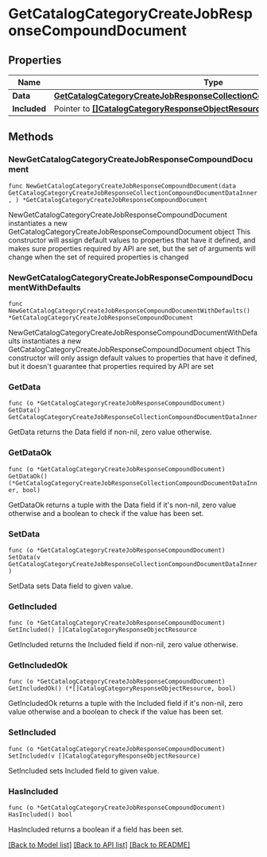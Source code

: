 # GetCatalogCategoryCreateJobResponseCompoundDocument

## Properties

Name | Type | Description | Notes
------------ | ------------- | ------------- | -------------
**Data** | [**GetCatalogCategoryCreateJobResponseCollectionCompoundDocumentDataInner**](GetCatalogCategoryCreateJobResponseCollectionCompoundDocumentDataInner.md) |  | 
**Included** | Pointer to [**[]CatalogCategoryResponseObjectResource**](CatalogCategoryResponseObjectResource.md) |  | [optional] 

## Methods

### NewGetCatalogCategoryCreateJobResponseCompoundDocument

`func NewGetCatalogCategoryCreateJobResponseCompoundDocument(data GetCatalogCategoryCreateJobResponseCollectionCompoundDocumentDataInner, ) *GetCatalogCategoryCreateJobResponseCompoundDocument`

NewGetCatalogCategoryCreateJobResponseCompoundDocument instantiates a new GetCatalogCategoryCreateJobResponseCompoundDocument object
This constructor will assign default values to properties that have it defined,
and makes sure properties required by API are set, but the set of arguments
will change when the set of required properties is changed

### NewGetCatalogCategoryCreateJobResponseCompoundDocumentWithDefaults

`func NewGetCatalogCategoryCreateJobResponseCompoundDocumentWithDefaults() *GetCatalogCategoryCreateJobResponseCompoundDocument`

NewGetCatalogCategoryCreateJobResponseCompoundDocumentWithDefaults instantiates a new GetCatalogCategoryCreateJobResponseCompoundDocument object
This constructor will only assign default values to properties that have it defined,
but it doesn't guarantee that properties required by API are set

### GetData

`func (o *GetCatalogCategoryCreateJobResponseCompoundDocument) GetData() GetCatalogCategoryCreateJobResponseCollectionCompoundDocumentDataInner`

GetData returns the Data field if non-nil, zero value otherwise.

### GetDataOk

`func (o *GetCatalogCategoryCreateJobResponseCompoundDocument) GetDataOk() (*GetCatalogCategoryCreateJobResponseCollectionCompoundDocumentDataInner, bool)`

GetDataOk returns a tuple with the Data field if it's non-nil, zero value otherwise
and a boolean to check if the value has been set.

### SetData

`func (o *GetCatalogCategoryCreateJobResponseCompoundDocument) SetData(v GetCatalogCategoryCreateJobResponseCollectionCompoundDocumentDataInner)`

SetData sets Data field to given value.


### GetIncluded

`func (o *GetCatalogCategoryCreateJobResponseCompoundDocument) GetIncluded() []CatalogCategoryResponseObjectResource`

GetIncluded returns the Included field if non-nil, zero value otherwise.

### GetIncludedOk

`func (o *GetCatalogCategoryCreateJobResponseCompoundDocument) GetIncludedOk() (*[]CatalogCategoryResponseObjectResource, bool)`

GetIncludedOk returns a tuple with the Included field if it's non-nil, zero value otherwise
and a boolean to check if the value has been set.

### SetIncluded

`func (o *GetCatalogCategoryCreateJobResponseCompoundDocument) SetIncluded(v []CatalogCategoryResponseObjectResource)`

SetIncluded sets Included field to given value.

### HasIncluded

`func (o *GetCatalogCategoryCreateJobResponseCompoundDocument) HasIncluded() bool`

HasIncluded returns a boolean if a field has been set.


[[Back to Model list]](../README.md#documentation-for-models) [[Back to API list]](../README.md#documentation-for-api-endpoints) [[Back to README]](../README.md)


